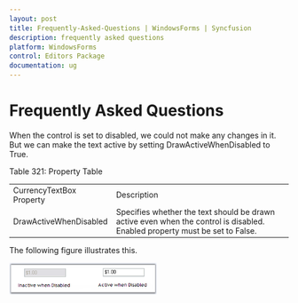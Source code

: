 ```yaml
---
layout: post
title: Frequently-Asked-Questions | WindowsForms | Syncfusion
description: frequently asked questions
platform: WindowsForms
control: Editors Package
documentation: ug
---
```


# Frequently Asked Questions

When the control is set to disabled, we could not make any changes in it. But we can make the text active by setting DrawActiveWhenDisabled to True.

Table 321: Property Table

<table>
<tr>
<td>
CurrencyTextBox Property</td><td>
Description</td></tr>
<tr>
<td>
DrawActiveWhenDisabled</td><td>
Specifies whether the text should be drawn active even when the control is disabled. Enabled property must be set to False.</td></tr>
</table>


The following figure illustrates this.

![](FAQ_images/Overview_img509.png) 



